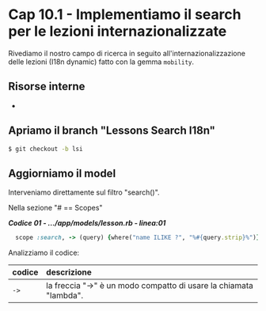 # <a name="top"></a> Cap 10.1 - Implementiamo il search per le lezioni internazionalizzate

Rivediamo il nostro campo di ricerca in seguito all'internazionalizzazione delle lezioni (I18n dynamic) fatto con la gemma `mobility`.



## Risorse interne

- []()



## Apriamo il branch "Lessons Search I18n"

```bash
$ git checkout -b lsi
```



## Aggiorniamo il model

Interveniamo direttamente sul filtro "search()". 

Nella sezione "# == Scopes"

***Codice 01 - .../app/models/lesson.rb - linea:01***

```ruby
  scope :search, -> (query) {where("name ILIKE ?", "%#{query.strip}%")}
```

Analizziamo il codice:

codice               | descrizione
|:-                  |:-
`->`                 | la freccia "->" è un modo compatto di usare la chiamata "lambda".


